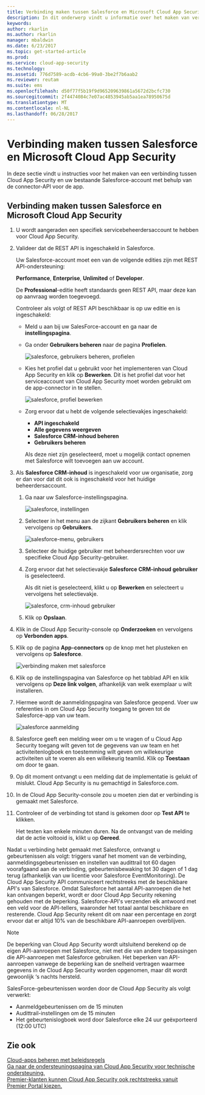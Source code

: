 ```yaml
---
title: Verbinding maken tussen Salesforce en Microsoft Cloud App Security voor zichtbaarheid en gebruikscontrole | Microsoft Docs
description: In dit onderwerp vindt u informatie over het maken van verbinding tussen Salesforce en Cloud App Security via de API-connector.
keywords: 
author: rkarlin
ms.author: rkarlin
manager: mbaldwin
ms.date: 6/23/2017
ms.topic: get-started-article
ms.prod: 
ms.service: cloud-app-security
ms.technology: 
ms.assetid: 776d7589-acdb-4cb6-99a0-3be2f7b6aab2
ms.reviewer: reutam
ms.suite: ems
ms.openlocfilehash: d50f77f5b19f9d965209639861a5672d2bcfc730
ms.sourcegitcommit: 2f4474084c7e07ac4853945ab5aa1ea78950675d
ms.translationtype: MT
ms.contentlocale: nl-NL
ms.lasthandoff: 06/28/2017
---
```

# <a name="connect-salesforce-to-microsoft-cloud-app-security"></a>Verbinding maken tussen Salesforce en Microsoft Cloud App Security
In deze sectie vindt u instructies voor het maken van een verbinding tussen Cloud App Security en uw bestaande Salesforce-account met behulp van de connector-API voor de app.  
  
## <a name="how-to-connect-salesforce-to-cloud-app-security"></a>Verbinding maken tussen Salesforce en Microsoft Cloud App Security  
  
1.  U wordt aangeraden een specifiek servicebeheerdersaccount te hebben voor Cloud App Security.  
  
2.  Valideer dat de REST API is ingeschakeld in Salesforce.  
  
     Uw Salesforce-account moet een van de volgende edities zijn met REST API-ondersteuning:  
  
     **Performance**, **Enterprise**, **Unlimited** of **Developer**.  
  
     De **Professional**-editie heeft standaards geen REST API, maar deze kan op aanvraag worden toegevoegd.  
  
     Controleer als volgt of REST API beschikbaar is op uw editie en is ingeschakeld:  
  
    -   Meld u aan bij uw SalesForce-account en ga naar de **instellingspagina**.  
  
    -   Ga onder **Gebruikers beheren** naar de pagina **Profielen**.  
  
         ![salesforce, gebruikers beheren, profielen](./media/salesforce-manageusers-profiles.png "salesforce, gebruikers beheren, profielen")  
  
    -   Kies het profiel dat u gebruikt voor het implementeren van Cloud App Security en klik op **Bewerken**. Dit is het profiel dat voor het serviceaccount van Cloud App Security moet worden gebruikt om de app-connector in te stellen.  
  
         ![salesforce, profiel bewerken](./media/salesforce-edit-profile.png "salesforce, profiel bewerken")  
  
    -   Zorg ervoor dat u hebt de volgende selectievakjes ingeschakeld:   
        - **API ingeschakeld**
        - **Alle gegevens weergeven** 
        - **Salesforce CRM-inhoud beheren**
        - **Gebruikers beheren**
        
        Als deze niet zijn geselecteerd, moet u mogelijk contact opnemen met Salesforce wilt toevoegen aan uw account.  
             
3.  Als **Salesforce CRM-inhoud** is ingeschakeld voor uw organisatie, zorg er dan voor dat dit ook is ingeschakeld voor het huidige beheerdersaccount.  
  
    1.  Ga naar uw Salesforce-instellingspagina.  
  
         ![salesforce, instellingen](./media/salesforce-setup.png "salesforce, instellingen")  
  
    2.  Selecteer in het menu aan de zijkant **Gebruikers beheren** en klik vervolgens op **Gebruikers**.  
  
         ![salesforce-menu, gebruikers](./media/salesforce-menu-users.png "salesforce-menu, gebruikers")  
  
    3.  Selecteer de huidige gebruiker met beheerdersrechten voor uw specifieke Cloud App Security-gebruiker.  
  
    4.  Zorg ervoor dat het selectievakje **Salesforce CRM-inhoud gebruiker** is geselecteerd.  
  
         Als dit niet is geselecteerd, klikt u op **Bewerken** en selecteert u vervolgens het selectievakje.  
  
         ![salesforce, crm-inhoud gebruiker](./media/salesforce-crm-content-user.png "salesforce, crm-inhoud gebruiker")  
  
    5.  Klik op **Opslaan**.  
  
4.  Klik in de Cloud App Security-console op **Onderzoeken** en vervolgens op **Verbonden apps**.  
  
5.  Klik op de pagina **App-connectors** op de knop met het plusteken en vervolgens op **Salesforce**.  
  
     ![verbinding maken met salesforce](./media/connect-salesforce.png "verbinding maken met salesforce")  
  
6.  Klik op de instellingspagina van Salesforce op het tabblad API en klik vervolgens op **Deze link volgen**, afhankelijk van welk exemplaar u wilt installeren.  
  
7.  Hiermee wordt de aanmeldingspagina van Salesforce geopend. Voer uw referenties in om Cloud App Security toegang te geven tot de Salesforce-app van uw team.  
  
     ![salesforce aanmelding](./media/salesforce-logon.png "salesforce aanmelding")  
  
8.  Salesforce geeft een melding weer om u te vragen of u Cloud App Security toegang wilt geven tot de gegevens van uw team en het activiteitenlogboek en toestemming wilt geven om willekeurige activiteiten uit te voeren als een willekeurig teamlid. Klik op **Toestaan** om door te gaan.  
  
9. Op dit moment ontvangt u een melding dat de implementatie is gelukt of mislukt. Cloud App Security is nu gemachtigd in Salesforce.com.  
  
10. In de Cloud App Security-console zou u moeten zien dat er verbinding is gemaakt met Salesforce.  
  
11. Controleer of de verbinding tot stand is gekomen door op **Test API** te klikken.  
  
     Het testen kan enkele minuten duren. Na de ontvangst van de melding dat de actie voltooid is, klikt u op **Gereed**.  
  
  
Nadat u verbinding hebt gemaakt met Salesforce, ontvangt u gebeurtenissen als volgt: triggers vanaf het moment van de verbinding, aanmeldingsgebeurtenissen en instellen van audittrail tot 60 dagen voorafgaand aan de verbinding, gebeurtenisbewaking tot 30 dagen of 1 dag terug (afhankelijk van uw licentie voor Salesforce EventMonitoring). De Cloud App Security API communiceert rechtstreeks met de beschikbare API's van Salesforce. Omdat Salesforce het aantal API-aanroepen die het kan ontvangen beperkt, wordt er door Cloud App Security rekening gehouden met de beperking. Salesforce-API's verzenden elk antwoord met een veld voor de API-tellers, waaronder het totaal aantal beschikbare en resterende. Cloud App Security rekent dit om naar een percentage en zorgt ervoor dat er altijd 10% van de beschikbare API-aanroepen overblijven. 

> [!NOTE]
> De beperking van Cloud App Security wordt uitsluitend berekend op de eigen API-aanroepen met Salesforce, niet met die van andere toepassingen die API-aanroepen met Salesforce gebruiken.
> Het beperken van API-aanroepen vanwege de beperking kan de snelheid vertragen waarmee gegevens in de Cloud App Security worden opgenomen, maar dit wordt gewoonlijk ‘s nachts hersteld.


SalesForce-gebeurtenissen worden door de Cloud App Security als volgt verwerkt: 
  
- Aanmeldgebeurtenissen om de 15 minuten
- Audittrail-instellingen om de 15 minuten
- Het gebeurtenislogboek word door Salesforce elke 24 uur geëxporteerd (12:00 UTC) 


## <a name="see-also"></a>Zie ook  
[Cloud-apps beheren met beleidsregels](control-cloud-apps-with-policies.md)   
[Ga naar de ondersteuningspagina van Cloud App Security voor technische ondersteuning.](http://support.microsoft.com/oas/default.aspx?prid=16031)   
[Premier-klanten kunnen Cloud App Security ook rechtstreeks vanuit Premier Portal kiezen.](https://premier.microsoft.com/)  
  
  